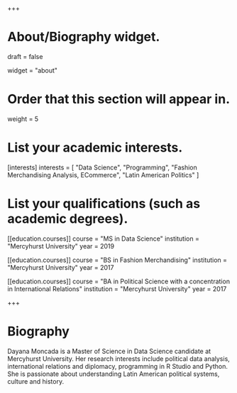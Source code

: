 +++
# About/Biography widget.

draft = false

widget = "about"

# Order that this section will appear in.
weight = 5

# List your academic interests.
[interests]
  interests = [
    "Data Science",
    "Programming",
    "Fashion Merchandising Analysis, ECommerce",
    "Latin American Politics"
  ]

# List your qualifications (such as academic degrees).
[[education.courses]]
  course = "MS in Data Science"
  institution = "Mercyhurst University"
  year = 2019

[[education.courses]]
  course = "BS in Fashion Merchandising"
  institution = "Mercyhurst University"
  year = 2017

[[education.courses]]
  course = "BA in Political Science with a concentration in International Relations"
  institution = "Mercyhurst University"
  year = 2017
 
+++

# Biography

Dayana Moncada is a Master of Science in Data Science candidate at Mercyhurst University. Her research interests include political data analysis, international relations and diplomacy, programming in R Studio and Python. She is passionate about understanding Latin American political systems, culture and history. 



